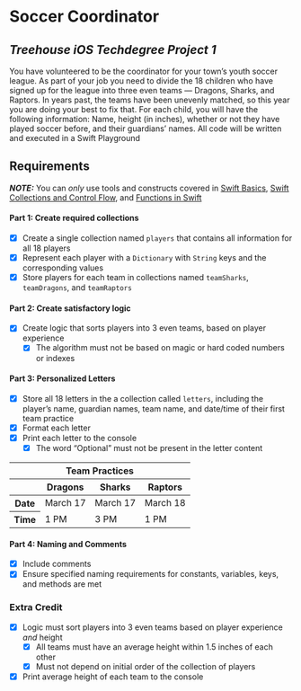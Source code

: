 # Soccer Coordinator
## *Treehouse iOS Techdegree Project 1*

You have volunteered to be the coordinator for your town’s youth soccer league. As part of your job you need to divide the 18 children who have signed up for the league into three even teams — Dragons, Sharks, and Raptors. In years past, the teams have been unevenly matched, so this year you are doing your best to fix that. For each child, you will have the following information: Name, height (in inches), whether or not they have played soccer before, and their guardians’ names. All code will be written and executed in a Swift Playground

## Requirements

***NOTE:*** You can *only* use tools and constructs covered in [Swift Basics](https://teamtreehouse.com/library/swift-basics-2), [Swift Collections and Control Flow](https://teamtreehouse.com/library/swift-collections-and-control-flow), and [Functions in Swift](https://teamtreehouse.com/library/functions-in-swift)

#### Part 1: Create required collections
- [x] Create a single collection named `players` that contains all information for all 18 players
- [x] Represent each player with a `Dictionary` with `String` keys and the corresponding values
- [x] Store players for each team in collections named `teamSharks`, `teamDragons`, and `teamRaptors`

#### Part 2: Create satisfactory logic
- [x] Create logic that sorts players into 3 even teams, based on player experience
    - [x] The algorithm must not be based on magic or hard coded numbers or indexes

#### Part 3: Personalized Letters
- [x] Store all 18 letters in the a collection called `letters`, including the player’s name, guardian names, team name, and date/time of their first team practice
- [x] Format each letter
- [x] Print each letter to the console
    - [x] The word “Optional” must not be present in the letter content

<table>
    <thead>
        <tr>
            <th colspan="4">Team Practices</th>
        </tr>
        <tr>
            <th></th>
            <th>Dragons</th>
            <th>Sharks</th>
            <th>Raptors</th>
        </tr>
    </thead>
    <tbody>
        <tr>
            <th>Date</th>
            <td>March 17</td>
            <td>March 17</td>
            <td>March 18</td>
        </tr>
        <tr>
            <th>Time</th>
            <td>1 PM</td>
            <td>3 PM</td>
            <td>1 PM</td>
        </tr>
    </tbody>
</table>

#### Part 4: Naming and Comments
- [x] Include comments
- [x] Ensure specified naming requirements for constants, variables, keys, and methods are met

### Extra Credit

- [x] Logic must sort players into 3 even teams based on player experience *and* height
    - [x] All teams must have an average height within 1.5 inches of each other
    - [x] Must not depend on initial order of the collection of players
- [x] Print average height of each team to the console
